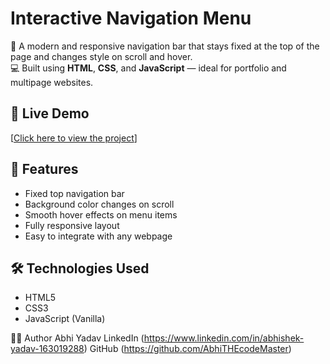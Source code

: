 # Interactive Navigation Menu

🎯 A modern and responsive navigation bar that stays fixed at the top of the page and changes style on scroll and hover.  
💻 Built using **HTML**, **CSS**, and **JavaScript** — ideal for portfolio and multipage websites.

## 🔗 Live Demo
[[Click here to view the project](https://github.com/AbhiTHEcodeMaster/PRODIGY_WD_01)]

## 🚀 Features
- Fixed top navigation bar
- Background color changes on scroll
- Smooth hover effects on menu items
- Fully responsive layout
- Easy to integrate with any webpage

## 🛠 Technologies Used
- HTML5
- CSS3
- JavaScript (Vanilla)

👨‍💻 Author
Abhi Yadav
LinkedIn (https://www.linkedin.com/in/abhishek-yadav-163019288)
GitHub (https://github.com/AbhiTHEcodeMaster)
